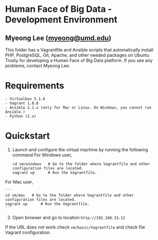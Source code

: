 Human Face of Big Data - Development Environment
==========
Myeong Lee (myeong@umd.edu)
---------

This folder has a Vagrantfile and Ansible scripts that automatically install PHP, PostgreSQL, Git, Apache, and other needed packages on Ubuntu Trusty for developing a Human Face of Big Data platform. If you see any problems, contact Myeong Lee. 

# Requirements
	- Virtualbox 5.1.6
	- Vagrant 1.8.6
	- Ansible 2.1.x (only for Mac or Linux. On Windows, you cannot run Ansible.)
	- Python (2.x)

# Quickstart

1. Launch and configure the virtual machine by running the following command
For Windows user,
	```
	cd vm/windows 	# Go to the folder where Vagrantfile and other configuration files are located.
	vagrant up		# Run the Vagrantfile.
	```

For Mac user,

	```
	cd vm/mac 	# Go to the folder where Vagrantfile and other configuration files are located.
	vagrant up		# Run the Vagrantfile.
	```
	
2. Open browser and go to location `http://192.168.33.12`

If the URL does not work check `vm/basic/Vagrantfile` and check file Vagrant configuration.
